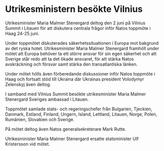 # Utrikesministern besökte Vilnius

Utrikesminister Maria Malmer Stenergard deltog den 2 juni på Vilnius Summit i Litauen för att diskutera centrala frågor inför Natos toppmöte i Haag 24-25 juni.

Under toppmötet diskuterades säkerhetssituationen i Europa mot bakgrund av det ryska hotet. Utrikesminister Maria Malmer Stenergard framhöll under mötet att Europa behöver ta ett större ansvar för sin egen säkerhet och att Sverige står redo att ta det ökade ansvaret, för att stärka Natos avskräckning och försvar samt stärka den transatlantiska länken.

Under mötet hölls även förberedande diskussioner inför Natos toppmöte i Haag och fortsatt stöd till Ukraina där Ukrainas president Volodymyr Zelenskyj även deltog.

I samband med Vilnius Summit besökte utrikesminister Maria Malmer Stenergard Sveriges ambassad i Litauen.

Toppmötet samlade stats- och regeringschefer från Bulgarien, Tjeckien, Danmark, Estland, Finland, Ungern, Island, Lettland, Litauen, Norge, Polen, Rumänien, Slovakien och Sverige.

På mötet deltog även Natos generalsekreterare Mark Rutte.

Utrikesminister Maria Malmer Stenergard ersatte statsminister Ulf Kristersson vid mötet.
